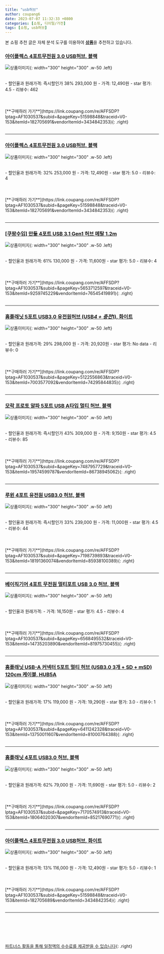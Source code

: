 ```yaml
---
title: "usb허브"
author: coupang6
date: 2023-07-07 11:32:33 +0800
categories: [쇼핑, 디이털/가전]
tags: [쇼핑, usb허브]
---
```


본 쇼핑 추천 글은 자체 분석 도구를 이용하여 [**상품**](https://link.coupang.com/a/bao1ui)을 추천하고 있습니다.

### [아이플렉스 4포트무전원 3.0 USB허브, 블랙](https://link.coupang.com/re/AFFSDP?lptag=AF1030537&subid=&pageKey=51598848&traceid=V0-153&itemId=182705691&vendorItemId=3434842353)

![상품이미지](https://thumbnail7.coupangcdn.com/thumbnails/remote/230x230ex/image/retail/images/2001659129784339-f9133b64-5ef9-4caa-b61e-30733ce66056.jpg){: width="300" height="300" .w-50 .left}


<br>
- 할인율과 원래가격: 즉시할인가 38%  293,000   원
- 가격: 12,490원
- star 평가: 4.5
- 리뷰수: 462
<br>
<br>
<br>
<br>
[**구매하러 가기**](https://link.coupang.com/re/AFFSDP?lptag=AF1030537&subid=&pageKey=51598848&traceid=V0-153&itemId=182705691&vendorItemId=3434842353){: .right}
<br>
<br>

---

### [아이플렉스 4포트무전원 3.0 USB허브, 블랙](https://link.coupang.com/re/AFFSDP?lptag=AF1030537&subid=&pageKey=51598848&traceid=V0-153&itemId=182705691&vendorItemId=3434842353)

![상품이미지](https://thumbnail7.coupangcdn.com/thumbnails/remote/230x230ex/image/retail/images/2001659129784339-f9133b64-5ef9-4caa-b61e-30733ce66056.jpg){: width="300" height="300" .w-50 .left}


<br>
- 할인율과 원래가격: 32%  253,000   원
- 가격: 12,490원
- star 평가: 5.0
- 리뷰수: 4
<br>
<br>
<br>
<br>
[**구매하러 가기**](https://link.coupang.com/re/AFFSDP?lptag=AF1030537&subid=&pageKey=51598848&traceid=V0-153&itemId=182705691&vendorItemId=3434842353){: .right}
<br>
<br>

---

### [[쿠팡수입] 만듦 4포트 USB 3.1 Gen1 허브 메탈 1.2m](https://link.coupang.com/re/AFFSDP?lptag=AF1030537&subid=&pageKey=5653712597&traceid=V0-153&itemId=9259745229&vendorItemId=76545419891)

![상품이미지](https://thumbnail10.coupangcdn.com/thumbnails/remote/230x230ex/image/retail/images/2021/06/10/12/8/50172ca2-5699-4a7d-83a2-2a5fba070b61.jpg){: width="300" height="300" .w-50 .left}


<br>
- 할인율과 원래가격: 61%  130,000   원
- 가격: 11,600원
- star 평가: 5.0
- 리뷰수: 4
<br>
<br>
<br>
<br>
[**구매하러 가기**](https://link.coupang.com/re/AFFSDP?lptag=AF1030537&subid=&pageKey=5653712597&traceid=V0-153&itemId=9259745229&vendorItemId=76545419891){: .right}
<br>
<br>

---

### [홈플래닛 5포트 USB3.0 유전원허브 (USB*4 + 충전*1), 화이트](https://link.coupang.com/re/AFFSDP?lptag=AF1030537&subid=&pageKey=5122556863&traceid=V0-153&itemId=7003577092&vendorItemId=74295844835)

![상품이미지](https://thumbnail7.coupangcdn.com/thumbnails/remote/230x230ex/image/retail/images/6428708319407369-cd04b8b3-91ac-44a1-a1ae-6c8ef39de8b2.jpg){: width="300" height="300" .w-50 .left}


<br>
- 할인율과 원래가격: 29%  298,000   원
- 가격: 20,920원
- star 평가: No data
- 리뷰수: 0
<br>
<br>
<br>
<br>
[**구매하러 가기**](https://link.coupang.com/re/AFFSDP?lptag=AF1030537&subid=&pageKey=5122556863&traceid=V0-153&itemId=7003577092&vendorItemId=74295844835){: .right}
<br>
<br>

---

### [모락 프로토 알파 5포트 USB A타입 멀티 허브, 블랙](https://link.coupang.com/re/AFFSDP?lptag=AF1030537&subid=&pageKey=7487957729&traceid=V0-153&itemId=19574599787&vendorItemId=86738945062)

![상품이미지](https://thumbnail6.coupangcdn.com/thumbnails/remote/230x230ex/image/retail/images/2023/07/31/10/6/29c823ef-2a74-4e7b-a5d8-c597d0d95e33.jpg){: width="300" height="300" .w-50 .left}


<br>
- 할인율과 원래가격: 즉시할인가 43%  309,000   원
- 가격: 9,150원
- star 평가: 4.5
- 리뷰수: 85
<br>
<br>
<br>
<br>
[**구매하러 가기**](https://link.coupang.com/re/AFFSDP?lptag=AF1030537&subid=&pageKey=7487957729&traceid=V0-153&itemId=19574599787&vendorItemId=86738945062){: .right}
<br>
<br>

---

### [루윈 4포트 유전원 USB3.0 허브, 블랙](https://link.coupang.com/re/AFFSDP?lptag=AF1030537&subid=&pageKey=7198739893&traceid=V0-153&itemId=18191360074&vendorItemId=85938100389)

![상품이미지](https://thumbnail10.coupangcdn.com/thumbnails/remote/230x230ex/image/vendor_inventory/c55e/b225008b9a4463687d605711985d0a514998b55c5a3c22f24093a937062b.jpg){: width="300" height="300" .w-50 .left}


<br>
- 할인율과 원래가격: 즉시할인가 33%  239,000   원
- 가격: 11,000원
- star 평가: 4.5
- 리뷰수: 44
<br>
<br>
<br>
<br>
[**구매하러 가기**](https://link.coupang.com/re/AFFSDP?lptag=AF1030537&subid=&pageKey=7198739893&traceid=V0-153&itemId=18191360074&vendorItemId=85938100389){: .right}
<br>
<br>

---

### [베이직기어 4포트 무전원 멀티포트 USB 3.0 허브, 블랙](https://link.coupang.com/re/AFFSDP?lptag=AF1030537&subid=&pageKey=6568495532&traceid=V0-153&itemId=14735203890&vendorItemId=81975730455)

![상품이미지](https://thumbnail9.coupangcdn.com/thumbnails/remote/230x230ex/image/rs_quotation_api/lnhz65fw/a93c2d20fb634bf684e52741816e5ab8.jpg){: width="300" height="300" .w-50 .left}


<br>
- 할인율과 원래가격: 
- 가격: 16,150원
- star 평가: 4.5
- 리뷰수: 4
<br>
<br>
<br>
<br>
[**구매하러 가기**](https://link.coupang.com/re/AFFSDP?lptag=AF1030537&subid=&pageKey=6568495532&traceid=V0-153&itemId=14735203890&vendorItemId=81975730455){: .right}
<br>
<br>

---

### [홈플래닛 USB-A 커넥터 5포트 멀티 허브 (USB3.0 3개 + SD + mSD) 120cm 케이블, HUB5A](https://link.coupang.com/re/AFFSDP?lptag=AF1030537&subid=&pageKey=6411242328&traceid=V0-153&itemId=13750011607&vendorItemId=81000764388)

![상품이미지](https://thumbnail8.coupangcdn.com/thumbnails/remote/230x230ex/image/retail/images/7382151259640943-6c243038-cc49-425f-95b4-4a74ccc6d954.jpg){: width="300" height="300" .w-50 .left}


<br>
- 할인율과 원래가격: 17%  119,000   원
- 가격: 19,290원
- star 평가: 3.0
- 리뷰수: 1
<br>
<br>
<br>
<br>
[**구매하러 가기**](https://link.coupang.com/re/AFFSDP?lptag=AF1030537&subid=&pageKey=6411242328&traceid=V0-153&itemId=13750011607&vendorItemId=81000764388){: .right}
<br>
<br>

---

### [홈플래닛 4포트 USB3.0 허브, 블랙](https://link.coupang.com/re/AFFSDP?lptag=AF1030537&subid=&pageKey=7170574913&traceid=V0-153&itemId=18064020307&vendorItemId=85217690771)

![상품이미지](https://thumbnail9.coupangcdn.com/thumbnails/remote/230x230ex/image/retail/images/8334374086899619-e8115288-1287-4463-bb36-989471e42284.jpg){: width="300" height="300" .w-50 .left}


<br>
- 할인율과 원래가격: 62%  79,000   원
- 가격: 11,690원
- star 평가: 5.0
- 리뷰수: 2
<br>
<br>
<br>
<br>
[**구매하러 가기**](https://link.coupang.com/re/AFFSDP?lptag=AF1030537&subid=&pageKey=7170574913&traceid=V0-153&itemId=18064020307&vendorItemId=85217690771){: .right}
<br>
<br>

---

### [아이플렉스 4포트무전원 3.0 USB허브, 화이트](https://link.coupang.com/re/AFFSDP?lptag=AF1030537&subid=&pageKey=51598848&traceid=V0-153&itemId=182705689&vendorItemId=3434842354)

![상품이미지](https://thumbnail9.coupangcdn.com/thumbnails/remote/230x230ex/image/retail/images/4335184262862414-5a5990db-4d95-4b5b-a4c2-4752d26206be.jpg){: width="300" height="300" .w-50 .left}


<br>
- 할인율과 원래가격: 13%  116,000   원
- 가격: 12,490원
- star 평가: 5.0
- 리뷰수: 1
<br>
<br>
<br>
<br>
[**구매하러 가기**](https://link.coupang.com/re/AFFSDP?lptag=AF1030537&subid=&pageKey=51598848&traceid=V0-153&itemId=182705689&vendorItemId=3434842354){: .right}
<br>
<br>

---
<br><br><br><br><br> [파트너스 활동을 통해 일정액의 수수료를 제공받을 수 있습니다](https://link.coupang.com/a/bao1ui){: .right}